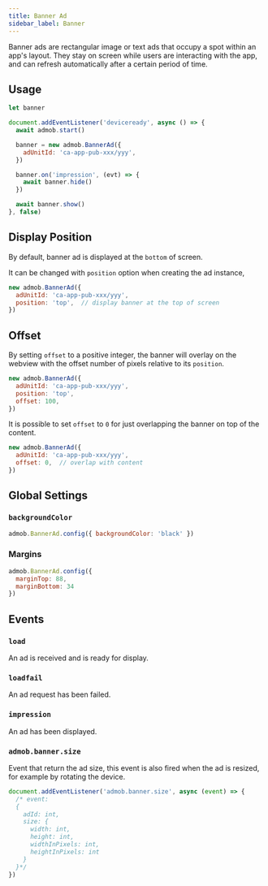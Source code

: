 ```yaml
---
title: Banner Ad
sidebar_label: Banner
---
```


Banner ads are rectangular image or text ads that occupy a spot within an app's layout. They stay on screen while users are interacting with the app, and can refresh automatically after a certain period of time.

## Usage

```js
let banner

document.addEventListener('deviceready', async () => {
  await admob.start()

  banner = new admob.BannerAd({
    adUnitId: 'ca-app-pub-xxx/yyy',
  })

  banner.on('impression', (evt) => {
    await banner.hide()
  })

  await banner.show()
}, false)
```

## Display Position

By default, banner ad is displayed at the `bottom` of screen.

It can be changed with `position` option when creating the ad instance,

```js {3}
new admob.BannerAd({
  adUnitId: 'ca-app-pub-xxx/yyy',
  position: 'top',  // display banner at the top of screen
})
```

## Offset

By setting `offset` to a positive integer, the banner will overlay on the webview with the offset number of pixels relative to its `position`.

```js {4}
new admob.BannerAd({
  adUnitId: 'ca-app-pub-xxx/yyy',
  position: 'top',
  offset: 100,
})
```

It is possible to set `offset` to `0` for just overlapping the banner on top of the content.

```js {3}
new admob.BannerAd({
  adUnitId: 'ca-app-pub-xxx/yyy',
  offset: 0,  // overlap with content
})
```

## Global Settings

### `backgroundColor`

```js
admob.BannerAd.config({ backgroundColor: 'black' })
```

### Margins

```js
admob.BannerAd.config({
  marginTop: 88,
  marginBottom: 34
})
```

## Events

### `load`

An ad is received and is ready for display.

### `loadfail`

An ad request has been failed.

### `impression`

An ad has been displayed.

### `admob.banner.size`

Event that return the ad size, this event is also fired when the ad is resized, for example by rotating the device.

```js
document.addEventListener('admob.banner.size', async (event) => {
  /* event:
  {
    adId: int,
    size: {
      width: int,
      height: int,
      widthInPixels: int,
      heightInPixels: int
    }
  }*/
})
```
